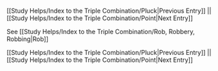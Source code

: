 [[Study Helps/Index to the Triple Combination/Pluck|Previous Entry]]  ||  [[Study Helps/Index to the Triple Combination/Point|Next Entry]]

 See [[Study Helps/Index to the Triple Combination/Rob, Robbery, Robbing|Rob]]

[[Study Helps/Index to the Triple Combination/Pluck|Previous Entry]]  ||  [[Study Helps/Index to the Triple Combination/Point|Next Entry]]